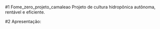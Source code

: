#1 Fome_zero_projeto_camaleao
Projeto de cultura hidropônica autônoma, rentável e eficiente.

#2 Apresentação:
